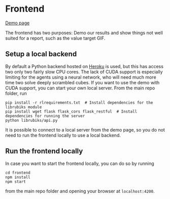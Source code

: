 # Frontend

<a href="https://peleiden.github.io/rl-rubiks">Demo page</a>

The frontend has two purposes: Demo our results and show things not well suited for a report, such as the value target GIF.

## Setup a local backend

By default a Python backend hosted on <a href="https://heroku.com">Heroku</a> is used, but this has access two only two fairly slow CPU cores. The lack of CUDA support is especially limiting for the agents using a neural network, who will need much more time two solve deeply scrambled cubes. If you want to use the demo with CUDA support, you can start your own local server. From the main repo folder, run
```
pip install -r rlrequirements.txt  # Install dependencies for the librubiks module
pip install wget flask flask_cors flask_restful  # Install dependencies for running the server
python librubiks/api.py
```
It is possible to connect to a local server from the demo page, so you do not need to run the frontend locally to use a local backend.

## Run the frontend locally

In case you want to start the frontend locally, you can do so by running
```
cd frontend
npm install
npm start
```
from the main repo folder and opening your browser at `localhost:4200`.
